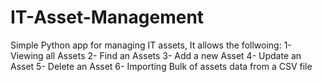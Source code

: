 # IT-Asset-Management
Simple Python app for managing IT assets, It allows the follwoing:
1- Viewing all Assets
2- Find an Assets
3- Add a new Asset
4- Update an Asset
5- Delete an Asset
6- Importing Bulk of assets data from a CSV file
